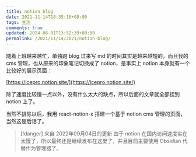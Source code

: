 ```yaml
---
title: notion blog
date: 2021-11-14T18:35:16+08:00
tags: 生活
comments: true
updated: 2024-06-01T13:52:39+08:00
permalink: /2021/11/14/2021/notion-blog/
---
```


随着上班越来越忙，单独跑 blog 过来写 md 的时间其实是越来越短的，而且我的 cms 管理，也从原来的印象笔记切换成了 notion，是事实上 notion 本身就有一个比较好的展示页面：

[https://icepro.notion.site/](https://icepro.notion.site/)

除了速度比较慢一点以外，没有什么太大的缺点，所以后面的文章就全部挂到 notion 上了。

当然不排除以后，我用 react-notion-x 搭建一个基于 notion cms 管理的页面，当然这是后话了。

> [!danger] 来自 2022年09月04日的更新
> 由于 notion 在国内访问速度实在太慢了，所以最终还是继续发布在这里了，并且目前主要使用 Obsidian 代替作为管理器了。


